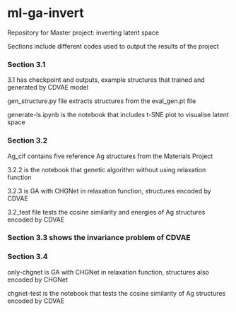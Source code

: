 # ml-ga-invert

Repository for Master project: inverting latent space

Sections include different codes used to output the results of the project

### Section 3.1 

3.1 has checkpoint and outputs, example structures that trained and generated by CDVAE model

gen_structure.py file extracts structures from the eval_gen.pt file

generate-ls.ipynb is the notebook that includes t-SNE plot to visualise latent space

### Section 3.2

Ag_cif contains five reference Ag structures from the Materials Project

3.2.2 is the notebook that genetic algorithm without using relaxation function

3.2.3 is GA with CHGNet in relaxation function, structures encoded by CDVAE

3.2_test file tests the cosine similarity and energies of Ag structures encoded by CDVAE

### Section 3.3 shows the invariance problem of CDVAE

### Section 3.4

only-chgnet is GA with CHGNet in relaxation function, structures also encoded by CHGNet

chgnet-test is the notebook that tests the cosine similarity of Ag structures encoded by CDVAE


